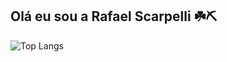 ## Olá eu sou a Rafael Scarpelli ☘️⛏️

![Top Langs](https://github-readme-stats.vercel.app/api/top-langs/?username=RafaelScarpelli&layout=compact&theme=transparent)
